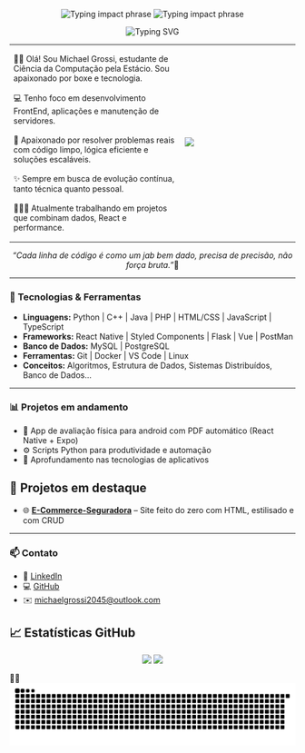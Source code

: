 
<!-- FRASE DE IMPACTO COM EFEITO DE DIGITAÇÃO -->
<p align="center">
  <img src="https://readme-typing-svg.herokuapp.com?font=Fira+Code&size=22&pause=2000&center=true&vCenter=true&width=1000&lines=Não+é+só+codar...+É+resolver%2C+otimizar+e+dominar+a+tecnologia." alt="Typing impact phrase" />
  <img src="https://readme-typing-svg.herokuapp.com?font=Fira+Code&size=22&pause=2000&center=true&vCenter=true&width=1000&lines=De+servidores+à+inteligência+em+código...+a+luta+é+constante.🥊" alt="Typing impact phrase" />
</p>

<!-- NOME COM EFEITO DE DIGITAÇÃO -->
<p align="center">
  <img src="https://readme-typing-svg.herokuapp.com?font=Fira+Code&size=30&pause=1000&center=true&vCenter=true&width=600&lines=Michael+Grossi;FrontEnd+Developer+" alt="Typing SVG" />
</p>

<!-- SEÇÃO SOBRE MIM COM IMAGEM LADO A LADO -->
<table align="center">
  <tr>
    <td width="60%">
      <p align="left">
       👋🏻 Olá! Sou Michael Grossi, estudante de Ciência da Computação pela Estácio. Sou apaixonado por boxe e tecnologia.<br><br>
        💻 Tenho foco em desenvolvimento FrontEnd, aplicações e manutenção de servidores.<br><br>
        🧠 Apaixonado por resolver problemas reais com código limpo, lógica eficiente e soluções escaláveis.<br><br>
        ✨ Sempre em busca de evolução contínua, tanto técnica quanto pessoal.<br><br>
        👨🏻‍💻 Atualmente trabalhando em projetos que combinam dados, React e performance.
      </p>
    </td>
    <td>
      <img src="https://media2.giphy.com/media/v1.Y2lkPTc5MGI3NjExdDEyNmF6dnB5bm02b2tweDdzejlsamlsMHQ4b3F2aGg4MTFqZWpqdCZlcD12MV9pbnRlcm5hbF9naWZfYnlfaWQmY3Q9Zw/yoJC2JaiEMoxIhQhY4/giphy.gif" />
    </td>
  </tr>
</table>


<!-- FRASE FINAL -->
<p align="center"><i>“Cada linha de código é como um jab bem dado, precisa de precisão, não força bruta.”</i>🥊</p>

---

### 🚀 Tecnologias & Ferramentas

- **Linguagens:** Python | C++ | Java | PHP | HTML/CSS | JavaScript | TypeScript
- **Frameworks:**  React Native | Styled Components | Flask | Vue | PostMan
- **Banco de Dados:** MySQL | PostgreSQL  
- **Ferramentas:** Git | Docker | VS Code | Linux 
- **Conceitos:** Algoritmos, Estrutura de Dados, Sistemas Distribuídos, Banco de Dados...

---

### 📊 Projetos em andamento

- 📱 App de avaliação física para android com PDF automático (React Native + Expo)  
- ⚙️ Scripts Python para produtividade e automação  
- 🧩 Aprofundamento nas tecnologias de aplicativos

## 📌 Projetos em destaque

- 🌐 [**E-Commerce-Seguradora**](https://github.com/MGrossi27/E-Commerce-Seguradora) – Site feito do zero com HTML, estilisado e com CRUD

---

### 📫 Contato

- 💼 [LinkedIn](https://www.linkedin.com/in/michael-grossi-0785972a5/)  
- 💻 [GitHub](https://github.com/MGrossi27)  
- ✉️ michaelgrossi2045@outlook.com

## 📈 Estatísticas GitHub

<p align="center">
  <img height="160em" src="https://github-readme-stats.vercel.app/api?username=MGrossi27&show_icons=true&theme=github_dark" />
  <img height="160em" src="https://github-readme-stats.vercel.app/api/top-langs/?username=MGrossi27&layout=compact&theme=github_dark" />
</p>


🐍🐍
 ![Snake animation](https://github.com/MGrossi27/MGrossi27/blob/output/github-snake-dark.svg)
 

